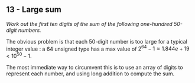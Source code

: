 
## 13 - Large sum
_Work out the first ten digits of the sum of the following one-hundred 50-digit numbers._

The obvious problem is that each 50-digit number is too large for a typical integer value : a 64 unsigned type has a max value of $2^{64} - 1 \approx 1.844e+19 < 10^{50} - 1$.

The most immediate way to circumvent this is to use an array of digits to represent each number, and using long addition to compute the sum.
